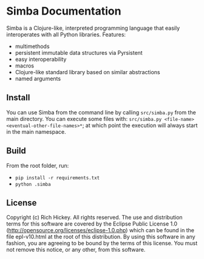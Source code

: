  # Simba Documentation

Simba is a Clojure-like, interpreted programming language that easily interoperates with all Python libraries.
Features:
- multimethods
- persistent immutable data structures via Pyrsistent
- easy interoperability
- macros
- Clojure-like standard library based on similar abstractions
- named arguments

## Install
You can use Simba from the command line by calling `src/simba.py` from the main directory.
You can execute some files with:
`src/simba.py <file-name> <eventual-other-file-names>*`; at which point the execution will always start in the main namespace.

## Build

From the root folder, run:
- `pip install -r requirements.txt`
- `python .simba`

## License

Copyright (c) Rich Hickey. All rights reserved. The use and distribution terms for this software are covered by the Eclipse Public License 1.0 (http://opensource.org/licenses/eclipse-1.0.php) which can be found in the file epl-v10.html at the root of this distribution. By using this software in any fashion, you are agreeing to be bound by the terms of this license. You must not remove this notice, or any other, from this software.

<!-- Links
# https://python-ast-explorer.com/
# https://github.com/octoml/synr
 -->